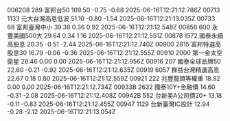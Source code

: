 006208	289	富邦台50	109.50	-0.75	-0.68	2025-06-16T12:21:12.786Z
00713	1133	元大台灣高息低波	51.10	-0.80	-1.54	2025-06-16T12:21:13.035Z
00733	68	富邦臺灣中小	39.38	0.36	0.92	2025-06-16T12:21:12.548Z
00858	600	永豐美國500大	29.64	0.34	1.16	2025-06-16T12:21:12.551Z
00878	1572	國泰永續高股息	20.35	-0.51	-2.44	2025-06-16T12:21:12.740Z
00900	2815	富邦特選高股息30	16.79	-0.06	-0.36	2025-06-16T12:21:12.555Z
00910	2000	第一金太空衛星	28.46	0.00	0.00	2025-06-16T12:21:12.956Z
00916	207	國泰全球品牌50	22.60	-0.21	-0.92	2025-06-16T12:21:12.635Z
00919	6057	群益台灣精選高息	22.67	0.18	0.80	2025-06-16T12:21:12.559Z
00921	222	兆豐龍頭等權重	18.92	0.00	0.00	2025-06-16T12:21:12.734Z
00933B	2632	國泰10Y+金融債	14.60	-0.31	-2.08	2025-06-16T12:21:12.408Z
00942B	552	台新美A公司債20+	13.18	-0.11	-0.83	2025-06-16T12:21:12.455Z
00947	1129	台新臺灣IC設計	12.94	-0.28	-2.12	2025-06-16T12:21:13.054Z